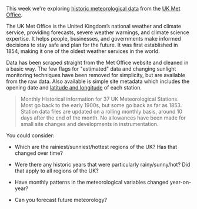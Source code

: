 This week we're exploring [historic meteorological
data](https://www.metoffice.gov.uk/research/climate/maps-and-data/historic-station-data)
from the [UK Met Office](https://www.metoffice.gov.uk/).

The UK Met Office is the United Kingdom’s national weather and climate service,
providing forecasts, severe weather warnings, and climate science expertise. It
helps people, businesses, and governments make informed decisions to stay safe
and plan for the future. It was first established in 1854, making it one of the
oldest weather services in the world.

Data has been scraped straight from the Met Office website and cleaned in a
basic way. The few flags for "estimated" data and changing sunlight monitoring
techniques have been removed for simplicity, but are available from the raw
data. Also available is simple site metadata which includes the opening date and
[latitude and longitude](https://epsg.io/4326) of each station.

> Monthly Historical information for 37 UK Meteorological Stations. Most go back
to the early 1900s, but some go back as far as 1853. Station data files are
updated on a rolling monthly basis, around 10 days after the end of the month.
No allowances have been made for small site changes and developments in
instrumentation.

You could consider:

- Which are the rainiest/sunniest/hottest regions of the UK? Has that changed over time?

- Were there any historic years that were particularly rainy/sunny/hot? Did that apply to all regions of the UK?

- Have monthly patterns in the meteorological variables changed year-on-year?

- Can you forecast future meteorology?
